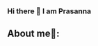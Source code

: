 ### Hi there 👋 I am Prasanna 

### <h2> About me:man::</h2> ###
<!--
### < I am a graduate student pursuing a Master of Science in Robotics at Worcester Polytechnic Institute. I completed my Bachelor's in Mechanical Engineering from The University of Mumbai. > ### 
<h4> My passion lies in fostering innovation, sustainability, and bringing research to life. I strongly believe that predicting the future is all about building it and that big thinking can turn possibilities into realities.<h4> 
<h5> The transition from a mechanical background to robotics has been challenging, but the reward has been worth the effort.
My core education includes Perception, Machine Learning, Controls as well as Deep Learning.<h5> 
<h6> Outside of my studies, my hobbies include playing cricket, hiking, playing Indian classical instruments, and solving random math problems.<h6>    

- 🔭 I’m currently working on ...
- 🌱 I’m currently learning ...
- 👯 I’m looking to collaborate on ...
- 🤔 I’m looking for help with ...
- 💬 Ask me about ...
- 📫 How to reach me: ...
- 😄 Pronouns: ...
- ⚡ Fun fact: ...
-->
